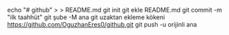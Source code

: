 echo "# github" > > README.md
git init
git ekle README.md
git commit -m "ilk taahhüt"
git şube -M ana
git uzaktan ekleme kökeni https://github.com/OguzhanEres0/github.git
git push -u orijinli ana
